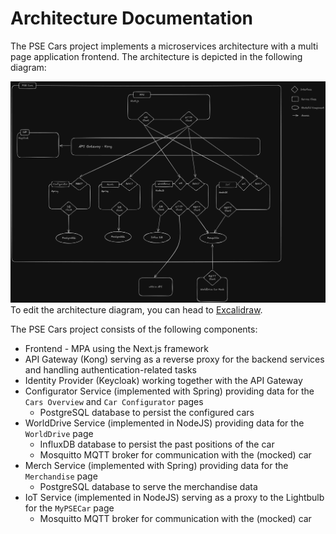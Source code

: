 # Architecture Documentation

The PSE Cars project implements a microservices architecture with a multi page application frontend.
The architecture is depicted in the following diagram:

![architecture-diagram](./assets/architecture-overview.png)
To edit the architecture diagram, you can head to [Excalidraw](https://excalidraw.com/#json=CteJdKuwZ3ZDDSZukJ-0V,2cgVdbPOvB7bVVV7VhI8OQ).

The PSE Cars project consists of the following components:
- Frontend - MPA using the Next.js framework
- API Gateway (Kong) serving as a reverse proxy for the backend services and handling authentication-related tasks
- Identity Provider (Keycloak) working together with the API Gateway
- Configurator Service (implemented with Spring) providing data for the `Cars Overview` and `Car Configurator` pages
  - PostgreSQL database to persist the configured cars
- WorldDrive Service (implemented in NodeJS) providing data for the `WorldDrive` page
  - InfluxDB database to persist the past positions of the car
  - Mosquitto MQTT broker for communication with the (mocked) car
- Merch Service (implemented with Spring) providing data for the `Merchandise` page
  - PostgreSQL database to serve the merchandise data
- IoT Service (implemented in NodeJS) serving as a proxy to the Lightbulb for the `MyPSECar` page
  - Mosquitto MQTT broker for communication with the (mocked) car
